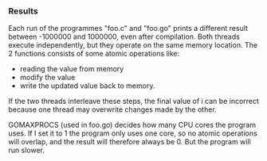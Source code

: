 ### Results
Each run of the programmes "foo.c" and "foo.go" prints a different result between -1000000 and 1000000, even after compilation.
Both threads execute independently, but they operate on the same memory location. The 2 functions consists of some atomic operations like:
- reading the value from memory
- modify the value
- write the updated value back to memory.

If the two threads interleave these steps, the final value of i can be incorrect because one thread may overwrite changes made by the other.


GOMAXPROCS (used in foo.go) decides how many CPU cores the program uses. If I set it to 1 the program only uses one core, so no atomic operations will overlap, and the result will therefore always be 0. But the program will run slower.